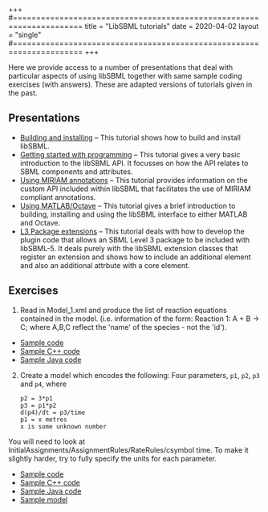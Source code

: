 +++
#=====================================================================
title  = "LibSBML tutorials"
date   = 2020-04-02
layout = "single"
#=====================================================================
+++

Here we provide access to a number of presentations that deal with particular aspects of using libSBML together with same sample coding exercises (with answers). These are adapted versions of tutorials given in the past.

## Presentations

* [Building and installing](LibSBML_Tutorial_building_and_installing.pdf) &ndash; This tutorial shows how to build and install libSBML.
* [Getting started with programming](LibSBML_Tutorial_Getting_started.pdf) &ndash; This tutorial gives a very basic introduction to the libSBML API. It focusses on how the API relates to SBML components and attributes.
* [Using MIRIAM annotations](LibSBML_Tutorial_using_miriam_annotation.pdf) &ndash; This tutorial provides information on the custom API included within libSBML that facilitates the use of MIRIAM compliant annotations.
* [Using MATLAB/Octave](LibSBML_Tutorial_using_matlab_octave.pdf) &ndash; This tutorial gives a brief introduction to building, installing and using the libSBML interface to either MATLAB and Octave.
* [L3 Package extensions](LibSBML_Tutorial_Package_extensions.pdf) &ndash; This tutorial deals with how to develop the plugin code that allows an SBML Level 3 package to be included with libSBML-5. It deals purely with the libSBML extension classes that register an extension and shows how to include an additional element and also an additional attrbute with a core element.

## Exercises

1. Read in Model_1.xml and produce the list of reaction equations contained in the model. (i.e. information of the form: Reaction 1: A + B -> C; where A,B,C reflect the 'name' of the species - not the 'id').

* [Sample code](Answer_1.zip)
* [Sample C++ code](Answer_1.cpp)
* [Sample Java code](Answer_1.java)

2. Create a model which encodes the following: Four parameters, `p1`, `p2`, `p3` and `p4`, where
   ```
   p2 = 3*p1
   p3 = p1*p2
   d(p4)/dt = p3/time
   p1 = x metres
   x is some unknown number
   ```

You will need to look at InitialAssignments/AssignmentRules/RateRules/csymbol time.  To make it slightly harder, try to fully specify the units for each parameter.

* [Sample code](Answer_2.zip)
* [Sample C++ code](Answer_2.cpp)
* [Sample Java code](Answer_2.java)
* [Sample model](Model_2.xml.zip)
